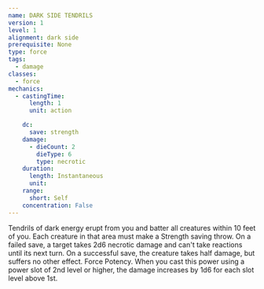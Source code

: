 ```yaml
---
name: DARK SIDE TENDRILS
version: 1
level: 1
alignment: dark side
prerequisite: None
type: force
tags:
  - damage
classes:
  - force
mechanics:
  - castingTime:
      length: 1
      unit: action

    dc:
      save: strength
    damage:
      - dieCount: 2
        dieType: 6
        type: necrotic
    duration:
      length: Instantaneous
      unit: 
    range:
      short: Self
    concentration: False
---
```

Tendrils of dark energy erupt from you and batter all
creatures within 10 feet of you. Each creature in that
area must make a Strength saving throw. On a failed
save, a target takes 2d6 necrotic damage and can't take
reactions until its next turn. On a successful save, the
creature takes half damage, but suffers no other effect.
Force Potency. When you cast this power using a
power slot of 2nd level or higher, the damage increases
by 1d6 for each slot level above 1st.

    